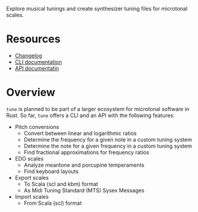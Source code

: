 Explore musical tunings and create synthesizer tuning files for microtonal scales.

# Resources

- [Changelog](https://github.com/Woyten/tune/releases)
- [CLI documentation](https://crates.io/crates/tune-cli)
- [API documentatin](https://docs.rs/tune/)

# Overview

`tune` is planned to be part of a larger ecosystem for microtonal software in Rust.
So far, `tune` offers a CLI and an API with the following features:

- Pitch conversions
  - Convert between linear and logarithmic ratios
  - Determine the frequency for a given note in a custom tuning system
  - Determine the note for a given frequency in a custom tuning system
  - Find fractional approximations for frequency ratios
- EDO scales
  - Analyze meantone and porcupine temperaments
  - Find keyboard layouts
- Export scales
  - To Scala (scl and kbm) format
  - As Midi Tuning Standard (MTS) Sysex Messages
- Import scales
  - From Scala (scl) format

